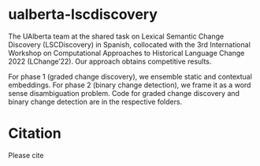 # ualberta-lscdiscovery

The UAlberta team at the shared task on Lexical Semantic Change Discovery (LSCDiscovery) in Spanish, collocated with the 3rd International Workshop on Computational Approaches to Historical Language Change 2022 (LChange’22).
Our approach obtains competitive results.

For phase 1 (graded change discovery), we ensemble static and contextual embeddings.
For phase 2 (binary change detection), we frame it as a word sense disambiguation problem.
Code for graded change discovery and binary change detection are in the respective folders.

# Citation

Please cite

```
```
